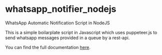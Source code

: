 # whatsapp_notifier_nodejs
WhatsApp Automatic Notification Script in NodeJS

This is a simple boilarplate script in Javascript which uses puppeteer.js to send whatsapp messages provided in a queue by a rest-api.

You can find the full documentation [here](https://bortoman.github.io/WhatsApp.html).
